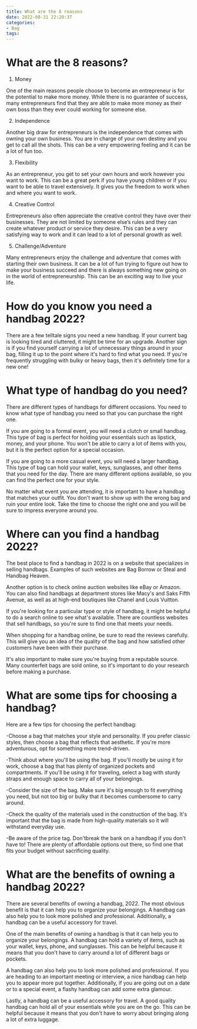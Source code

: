```yaml
---
title: What are the 8 reasons
date: 2022-08-31 22:20:37
categories:
- Bag
tags:
---
```



#  What are the 8 reasons?

1. Money

One of the main reasons people choose to become an entrepreneur is for the potential to make more money. While there is no guarantee of success, many entrepreneurs find that they are able to make more money as their own boss than they ever could working for someone else.

2. Independence

Another big draw for entrepreneurs is the independence that comes with owning your own business. You are in charge of your own destiny and you get to call all the shots. This can be a very empowering feeling and it can be a lot of fun too.

3. Flexibility

As an entrepreneur, you get to set your own hours and work however you want to work. This can be a great perk if you have young children or if you want to be able to travel extensively. It gives you the freedom to work when and where you want to work.

4. Creative Control

Entrepreneurs also often appreciate the creative control they have over their businesses. They are not limited by someone else’s rules and they can create whatever product or service they desire. This can be a very satisfying way to work and it can lead to a lot of personal growth as well.

5. Challenge/Adventure

Many entrepreneurs enjoy the challenge and adventure that comes with starting their own business. It can be a lot of fun trying to figure out how to make your business succeed and there is always something new going on in the world of entrepreneurship. This can be an exciting way to live your life.

#  How do you know you need a handbag 2022?

There are a few telltale signs you need a new handbag. If your current bag is looking tired and cluttered, it might be time for an upgrade. Another sign is if you find yourself carrying a lot of unnecessary things around in your bag, filling it up to the point where it's hard to find what you need. If you're frequently struggling with bulky or heavy bags, then it's definitely time for a new one!

#  What type of handbag do you need?

There are different types of handbags for different occasions. You need to know what type of handbag you need so that you can purchase the right one.

If you are going to a formal event, you will need a clutch or small handbag. This type of bag is perfect for holding your essentials such as lipstick, money, and your phone. You won't be able to carry a lot of items with you, but it is the perfect option for a special occasion.

If you are going to a more casual event, you will need a larger handbag. This type of bag can hold your wallet, keys, sunglasses, and other items that you need for the day. There are many different options available, so you can find the perfect one for your style.

No matter what event you are attending, it is important to have a handbag that matches your outfit. You don't want to show up with the wrong bag and ruin your entire look. Take the time to choose the right one and you will be sure to impress everyone around you.

#  Where can you find a handbag 2022?

The best place to find a handbag in 2022 is on a website that specializes in selling handbags. Examples of such websites are Bag Borrow or Steal and Handbag Heaven.

Another option is to check online auction websites like eBay or Amazon. You can also find handbags at department stores like Macy's and Saks Fifth Avenue, as well as at high-end boutiques like Chanel and Louis Vuitton.

If you're looking for a particular type or style of handbag, it might be helpful to do a search online to see what's available. There are countless websites that sell handbags, so you're sure to find one that meets your needs.

When shopping for a handbag online, be sure to read the reviews carefully. This will give you an idea of the quality of the bag and how satisfied other customers have been with their purchase.

It's also important to make sure you're buying from a reputable source. Many counterfeit bags are sold online, so it's important to do your research before making a purchase.

# What are some tips for choosing a handbag?

Here are a few tips for choosing the perfect handbag:

-Choose a bag that matches your style and personality. If you prefer classic styles, then choose a bag that reflects that aesthetic. If you're more adventurous, opt for something more trend-driven.

-Think about where you'll be using the bag. If you'll mostly be using it for work, choose a bag that has plenty of organized pockets and compartments. If you'll be using it for traveling, select a bag with sturdy straps and enough space to carry all of your belongings.

-Consider the size of the bag. Make sure it's big enough to fit everything you need, but not too big or bulky that it becomes cumbersome to carry around.

-Check the quality of the materials used in the construction of the bag. It's important that the bag is made from high-quality materials so it will withstand everyday use.

-Be aware of the price tag. Don'tbreak the bank on a handbag if you don't have to! There are plenty of affordable options out there, so find one that fits your budget without sacrificing quality.

#  What are the benefits of owning a handbag 2022?

There are several benefits of owning a handbag, 2022. The most obvious benefit is that it can help you to organize your belongings. A handbag can also help you to look more polished and professional. Additionally, a handbag can be a useful accessory for travel.

One of the main benefits of owning a handbag is that it can help you to organize your belongings. A handbag can hold a variety of items, such as your wallet, keys, phone, and sunglasses. This can be helpful because it means that you don't have to carry around a lot of different bags or pockets.

A handbag can also help you to look more polished and professional. If you are heading to an important meeting or interview, a nice handbag can help you to appear more put together. Additionally, if you are going out on a date or to a special event, a flashy handbag can add some extra glamour.

Lastly, a handbag can be a useful accessory for travel. A good quality handbag can hold all of your essentials while you are on the go. This can be helpful because it means that you don't have to worry about bringing along a lot of extra luggage.
